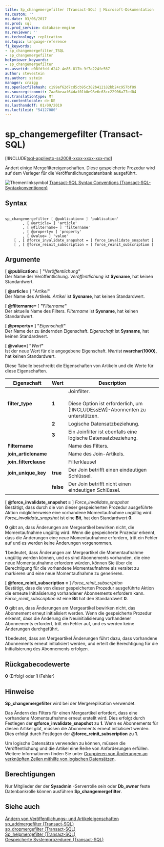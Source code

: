 ```yaml
---
title: Sp_changemergefilter (Transact-SQL) | Microsoft-Dokumentation
ms.custom: ''
ms.date: 03/06/2017
ms.prod: sql
ms.prod_service: database-engine
ms.reviewer: ''
ms.technology: replication
ms.topic: language-reference
f1_keywords:
- sp_changemergefilter_TSQL
- sp_changemergefilter
helpviewer_keywords:
- sp_changemergefilter
ms.assetid: e08fdfdd-d242-4e85-817b-9f7a224fe567
author: stevestein
ms.author: sstein
manager: craigg
ms.openlocfilehash: c199af62d7cd5cb95c382b412182bb24c957bf89
ms.sourcegitcommit: 7aa6beaaf64daf01b0e98e6c63cc22906a77ed04
ms.translationtype: MT
ms.contentlocale: de-DE
ms.lasthandoff: 01/09/2019
ms.locfileid: "54127080"
---
```

# <a name="spchangemergefilter-transact-sql"></a>sp_changemergefilter (Transact-SQL)
[!INCLUDE[tsql-appliesto-ss2008-xxxx-xxxx-xxx-md](../../includes/tsql-appliesto-ss2008-xxxx-xxxx-xxx-md.md)]

  Ändert einige Mergefiltereigenschaften. Diese gespeicherte Prozedur wird auf dem Verleger für die Veröffentlichungsdatenbank ausgeführt.  
  
 ![Themenlinksymbol](../../database-engine/configure-windows/media/topic-link.gif "Topic link icon") [Transact-SQL Syntax Conventions (Transact-SQL-Syntaxkonventionen)](../../t-sql/language-elements/transact-sql-syntax-conventions-transact-sql.md)  
  
## <a name="syntax"></a>Syntax  
  
```  
  
sp_changemergefilter [ @publication= ] 'publication'  
        , [ @article= ] 'article'  
        , [ @filtername= ] 'filtername'  
        , [ @property= ] 'property'  
        , [ @value= ] 'value'  
    [ , [ @force_invalidate_snapshot = ] force_invalidate_snapshot ]  
    [ , [ @force_reinit_subscription = ] force_reinit_subscription ]  
```  
  
## <a name="arguments"></a>Argumente  
 [  **@publication=** ] **"**_Veröffentlichung_**"**  
 Der Name der Veröffentlichung. *Veröffentlichung* ist **Sysname**, hat keinen Standardwert.  
  
 [  **@article=** ] **"**_Artikel_**"**  
 Der Name des Artikels. *Artikel* ist **Sysname**, hat keinen Standardwert.  
  
 [  **@filtername=** ] **"**_Filtername_**"**  
 Der aktuelle Name des Filters. *Filtername* ist **Sysname**, hat keinen Standardwert.  
  
 [  **@property=** ] **"**_Eigenschaft_**"**  
 Der Name der zu ändernden Eigenschaft. *Eigenschaft* ist **Sysname**, hat keinen Standardwert.  
  
 [  **@value=**] **"**_Wert_**"**  
 Ist der neue Wert für die angegebene Eigenschaft. *Wert*ist **nvarchar(1000)**, hat keinen Standardwert.  
  
 Diese Tabelle beschreibt die Eigenschaften von Artikeln und die Werte für diese Eigenschaften.  
  
|Eigenschaft|Wert|Description|  
|--------------|-----------|-----------------|  
|**filter_type**|**1**|Joinfilter.<br /><br /> Diese Option ist erforderlich, um [!INCLUDE[ssEW](../../includes/ssew-md.md)]-Abonnenten zu unterstützen.|  
||**2**|Logische Datensatzbeziehung.|  
||**3**|Ein Joinfilter ist ebenfalls eine logische Datensatzbeziehung.|  
|**Filtername**||Name des Filters.|  
|**join_articlename**||Name des Join-Artikels.|  
|**join_filterclause**||Filterklausel|  
|**join_unique_key**|**true**|Der Join betrifft einen eindeutigen Schlüssel.|  
||**false**|Der Join betrifft nicht einen eindeutigen Schlüssel.|  
  
 [ **@force_invalidate_snapshot =** ] *Force_invalidate_snapshot*  
 Bestätigt, dass durch die von dieser gespeicherten Prozedur ausgeführte Aktion möglicherweise eine vorhandene Momentaufnahme ungültig wird. *Force_invalidate_snapshot* ist eine **Bit**, hat den Standardwert **0**.  
  
 **0** gibt an, dass Änderungen am Mergeartikel bewirken nicht, die Momentaufnahme ungültig wird. Wenn die gespeicherte Prozedur erkennt, dass die Änderungen eine neue Momentaufnahme erfordern, tritt ein Fehler auf und es werden keine Änderungen vorgenommen.  
  
 **1** bedeutet, dass Änderungen am Mergeartikel die Momentaufnahme ungültig werden können, und es sind Abonnements vorhanden, die eine neue Momentaufnahme erfordern würden, können Sie über die Berechtigung für die vorhandene Momentaufnahme als veraltet zu markieren und eine neue Momentaufnahme zu generieren.  
  
 [  **@force_reinit_subscription =** ] *Force_reinit_subscription*  
 Bestätigt, dass die von dieser gespeicherten Prozedur ausgeführte Aktion die erneute Initialisierung vorhandener Abonnements erfordern kann. *Force_reinit_subscription* ist eine **Bit** hat den Standardwert **0**.  
  
 **0** gibt an, dass Änderungen am Mergeartikel bewirken nicht, das Abonnement erneut initialisiert werden. Wenn die gespeicherte Prozedur erkennt, dass die Änderung die Neuinitialisierung vorhandener Abonnements erfordert, tritt ein Fehler auf, und es werden keine Änderungen durchgeführt.  
  
 **1** bedeutet, dass am Mergeartikel Änderungen führt dazu, dass vorhandene Abonnements erneut initialisiert werden, und erteilt die Berechtigung für die Initialisierung des Abonnements erfolgen.  
  
## <a name="return-code-values"></a>Rückgabecodewerte  
 **0** (Erfolg) oder **1** (Fehler)  
  
## <a name="remarks"></a>Hinweise  
 **Sp_changemergefilter** wird bei der Mergereplikation verwendet.  
  
 Das Ändern des Filters für einen Mergeartikel erfordert, dass eine vorhandene Momentaufnahme erneut erstellt wird. Dies erfolgt durch Festlegen der **@force_invalidate_snapshot** zu **1**. Wenn es Abonnements für diesen Artikel gibt, müssen die Abonnements erneut initialisiert werden. Dies erfolgt durch Festlegen der **@force_reinit_subscription** zu **1**.  
  
 Um logische Datensätze verwenden zu können, müssen die Veröffentlichung und die Artikel eine Reihe von Anforderungen erfüllen. Weitere Informationen finden Sie unter [Gruppieren von Änderungen an verknüpften Zeilen mithilfe von logischen Datensätzen](../../relational-databases/replication/merge/group-changes-to-related-rows-with-logical-records.md).  
  
## <a name="permissions"></a>Berechtigungen  
 Nur Mitglieder der der **Sysadmin** -Serverrolle sein oder **Db_owner** feste Datenbankrolle können ausführen **Sp_changemergefilter**.  
  
## <a name="see-also"></a>Siehe auch  
 [Ändern von Veröffentlichungs- und Artikeleigenschaften](../../relational-databases/replication/publish/change-publication-and-article-properties.md)   
 [sp_addmergefilter &#40;Transact-SQL&#41;](../../relational-databases/system-stored-procedures/sp-addmergefilter-transact-sql.md)   
 [sp_dropmergefilter &#40;Transact-SQL&#41;](../../relational-databases/system-stored-procedures/sp-dropmergefilter-transact-sql.md)   
 [Sp_helpmergefilter &#40;Transact-SQL&#41;](../../relational-databases/system-stored-procedures/sp-helpmergefilter-transact-sql.md)   
 [Gespeicherte Systemprozeduren &#40;Transact-SQL&#41;](../../relational-databases/system-stored-procedures/system-stored-procedures-transact-sql.md)  
  
  
